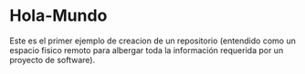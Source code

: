 # Hola-Mundo
Este es el primer ejemplo de creacion de un repositorio (entendido como un espacio fisico remoto para albergar toda la información requerida por un proyecto de software).
